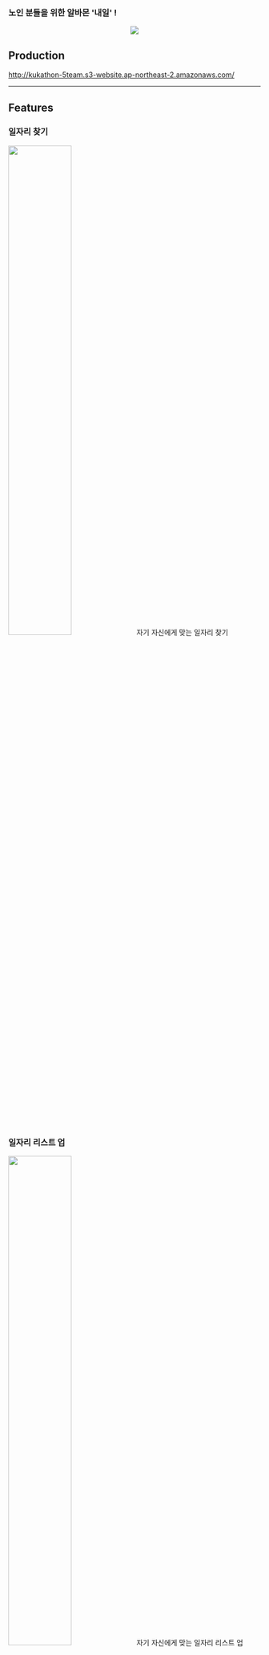 
### <p>노인 분들을 위한 알바몬 '내일' !</p>
<div align=center>
<img src="https://user-images.githubusercontent.com/99026631/227742842-0da7d409-e84a-482b-8609-25fcaa07c2a0.png"/>
 
</div>


## Production
http://kukathon-5team.s3-website.ap-northeast-2.amazonaws.com/




***
## Features

### 일자리 찾기
<img src="https://user-images.githubusercontent.com/99026631/227742943-bbba90be-e878-4321-bb47-87c5275c2195.png" width="50%"/>
자기 자신에게 맞는 일자리 찾기

### 일자리 리스트 업
<img src="https://user-images.githubusercontent.com/99026631/227743005-05019957-e5ca-4560-a1e0-131aa93f89e4.png" width="50%"/>
자기 자신에게 맞는 일자리 리스트 업

### 스트랩 기능
<img src="https://user-images.githubusercontent.com/99026631/227743052-b5ebb159-2f79-4c87-97c8-dcea68324eda.png" width="50%"/>
<br/>
자기가 관리하는 노인분들 스트랩

### 상세 페이지
<img src="https://user-images.githubusercontent.com/99026631/227743101-6d200d43-6c18-4ac6-a4e4-2f27ff841ca6.png" width="50%"/>
<br/>
자신이 고른 일자리 상세 보기




***
## Tech Stack

<div align =center>

Area| Tech Stack|
:--------:|:------------------------------:|
**Frontend** | <img src="https://img.shields.io/badge/react-61DAFB?style=for-the-badge&logo=react&logoColor=black"> <img src="https://img.shields.io/badge/html5-E34F26?style=for-the-badge&logo=html5&logoColor=white"> <img src="https://img.shields.io/badge/css-1572B6?style=for-the-badge&logo=css3&logoColor=white">   <img src="https://img.shields.io/badge/javascript-F7DF1E?style=for-the-badge&logo=javascript&logoColor=black"> <img src="https://img.shields.io/badge/styled-components-DB7093?style=for-the-badge&logo=javascript&logoColor=black"><img src="https://img.shields.io/badge/?style=for-the-badge&logo=javascript&logoColor=black">  <img src="https://img.shields.io/badge/S3-569A31?style=for-the-badge&logo=Amazon S3&logoColor=white">
**Backend** |   <img src="https://img.shields.io/badge/spring-6DB33F?style=for-the-badge&logo=spring&logoColor=white">   <img src="https://img.shields.io/badge/java-007396?style=for-the-badge&logo=java&logoColor=white">  <img src="https://img.shields.io/badge/mysql-4479A1?style=for-the-badge&logo=mysql&logoColor=white"> <img src="https://img.shields.io/badge/rds-527FFF?style=for-the-badge&logo=mysql&logoColor=white"> 
**DevOps** |  <img src="https://img.shields.io/badge/Docker-2496ED?style=for-the-badge&logo=docker&logoColor=white"> <img src="https://img.shields.io/badge/Github_Actions-2088FF?style=for-the-badge&logo=Github-Actions&logoColor=black"> <img src="https://img.shields.io/badge/Amazon_EC2-FF9900?style=for-the-badge&logo=Amazon-EC2&logoColor=black">

</div>
  
*** 



